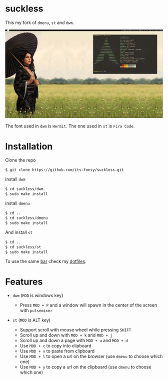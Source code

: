 # suckless
This my fork of `dmenu`, `st` and `dwm`.

![screenshot](screenshot.png "Screenshot")

The font used in `dwm` is `Hermit`. The one used in `st` is `Fira Code`.

# Installation
Clone the repo

	$ git clone https://github.com/its-fonsy/suckless.git

Install `dwm`

	$ cd suckless/dwm
	$ sudo make install

Install `dmenu`

	$ cd ..
	$ cd suckless/dmenu
	$ sudo make install

And install `st`

	$ cd ..
	$ cd suckless/st
	$ sudo make install

To use the same [bar](https://github.com/its-fonsy/dotfiles/blob/master/local/.local/bin/dwmbar) check my [dotfiles](https://github.com/its-fonsy/dotfiles).

# Features

+ `dwm` (`MOD` is windows key)
	* Press `MOD + P` and a window will spawn in the center of the screen with `pulsemixer`

+ `st` (`MOD` is ALT key)
	+ Support scroll with mouse wheel while pressing `SHIFT`
	+ Scroll up and down with `MOD + k` and `MOD + j`
	+ Scroll up and down a page with `MOD + u` and `MOD + d`
	* Use `MOD + c` to copy into clipboard
	* Use `MOD + v` to paste from clipboard
	* Use `MOD + l` to open a url on the browser (use `dmenu` to choose which one)
	* Use `MOD + y` to copy a url on the clipboard (use `dmenu` to choose which one)
